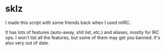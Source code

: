 # sklz
I made this script with some friends back when I used mIRC.

It has lots of features (auto-away, shit list, etc.) and aliases, mostly for IRC ops.
I won't list all the features, but some of them may get you banned.
It's also very out of date.

